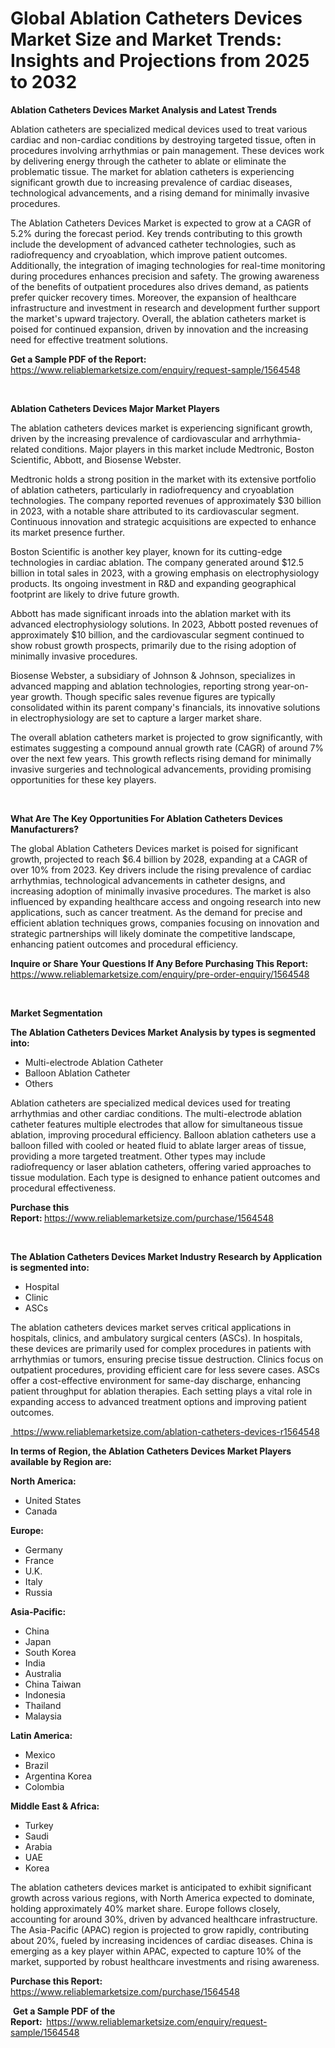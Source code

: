 <p><h1>Global Ablation Catheters Devices Market Size and Market Trends: Insights and Projections from 2025 to 2032</h1></p><p><strong>Ablation Catheters Devices Market Analysis and Latest Trends</strong></p>
<p><p>Ablation catheters are specialized medical devices used to treat various cardiac and non-cardiac conditions by destroying targeted tissue, often in procedures involving arrhythmias or pain management. These devices work by delivering energy through the catheter to ablate or eliminate the problematic tissue. The market for ablation catheters is experiencing significant growth due to increasing prevalence of cardiac diseases, technological advancements, and a rising demand for minimally invasive procedures. </p><p>The Ablation Catheters Devices Market is expected to grow at a CAGR of 5.2% during the forecast period. Key trends contributing to this growth include the development of advanced catheter technologies, such as radiofrequency and cryoablation, which improve patient outcomes. Additionally, the integration of imaging technologies for real-time monitoring during procedures enhances precision and safety. The growing awareness of the benefits of outpatient procedures also drives demand, as patients prefer quicker recovery times. Moreover, the expansion of healthcare infrastructure and investment in research and development further support the market's upward trajectory. Overall, the ablation catheters market is poised for continued expansion, driven by innovation and the increasing need for effective treatment solutions.</p></p>
<p><strong>Get a Sample PDF of the Report:&nbsp;</strong> <a href="https://www.reliablemarketsize.com/enquiry/request-sample/1564548?utm_campaign=2461&utm_medium=2&utm_source=Github&utm_content=ia&utm_term=14042025&utm_id=ablation-catheters-devices">https://www.reliablemarketsize.com/enquiry/request-sample/1564548</a></p>
<p>&nbsp;</p>
<p><strong>Ablation Catheters Devices Major Market Players</strong></p>
<p><p>The ablation catheters devices market is experiencing significant growth, driven by the increasing prevalence of cardiovascular and arrhythmia-related conditions. Major players in this market include Medtronic, Boston Scientific, Abbott, and Biosense Webster.</p><p>Medtronic holds a strong position in the market with its extensive portfolio of ablation catheters, particularly in radiofrequency and cryoablation technologies. The company reported revenues of approximately $30 billion in 2023, with a notable share attributed to its cardiovascular segment. Continuous innovation and strategic acquisitions are expected to enhance its market presence further.</p><p>Boston Scientific is another key player, known for its cutting-edge technologies in cardiac ablation. The company generated around $12.5 billion in total sales in 2023, with a growing emphasis on electrophysiology products. Its ongoing investment in R&D and expanding geographical footprint are likely to drive future growth.</p><p>Abbott has made significant inroads into the ablation market with its advanced electrophysiology solutions. In 2023, Abbott posted revenues of approximately $10 billion, and the cardiovascular segment continued to show robust growth prospects, primarily due to the rising adoption of minimally invasive procedures.</p><p>Biosense Webster, a subsidiary of Johnson & Johnson, specializes in advanced mapping and ablation technologies, reporting strong year-on-year growth. Though specific sales revenue figures are typically consolidated within its parent company's financials, its innovative solutions in electrophysiology are set to capture a larger market share.</p><p>The overall ablation catheters market is projected to grow significantly, with estimates suggesting a compound annual growth rate (CAGR) of around 7% over the next few years. This growth reflects rising demand for minimally invasive surgeries and technological advancements, providing promising opportunities for these key players.</p></p>
<p>&nbsp;</p>
<p><strong>What Are The Key Opportunities For Ablation Catheters Devices Manufacturers?</strong></p>
<p><p>The global Ablation Catheters Devices market is poised for significant growth, projected to reach $6.4 billion by 2028, expanding at a CAGR of over 10% from 2023. Key drivers include the rising prevalence of cardiac arrhythmias, technological advancements in catheter designs, and increasing adoption of minimally invasive procedures. The market is also influenced by expanding healthcare access and ongoing research into new applications, such as cancer treatment. As the demand for precise and efficient ablation techniques grows, companies focusing on innovation and strategic partnerships will likely dominate the competitive landscape, enhancing patient outcomes and procedural efficiency.</p></p>
<p><strong>Inquire or Share Your Questions If Any Before Purchasing This Report:</strong> <a href="https://www.reliablemarketsize.com/enquiry/pre-order-enquiry/1564548?utm_campaign=2461&utm_medium=2&utm_source=Github&utm_content=ia&utm_term=14042025&utm_id=ablation-catheters-devices">https://www.reliablemarketsize.com/enquiry/pre-order-enquiry/1564548</a></p>
<p>&nbsp;</p>
<p><strong>Market Segmentation</strong></p>
<p><strong>The Ablation Catheters Devices Market Analysis by types is segmented into:</strong></p>
<p><ul><li>Multi-electrode Ablation Catheter</li><li>Balloon Ablation Catheter</li><li>Others</li></ul></p>
<p><p>Ablation catheters are specialized medical devices used for treating arrhythmias and other cardiac conditions. The multi-electrode ablation catheter features multiple electrodes that allow for simultaneous tissue ablation, improving procedural efficiency. Balloon ablation catheters use a balloon filled with cooled or heated fluid to ablate larger areas of tissue, providing a more targeted treatment. Other types may include radiofrequency or laser ablation catheters, offering varied approaches to tissue modulation. Each type is designed to enhance patient outcomes and procedural effectiveness.</p></p>
<p><strong>Purchase this Report:&nbsp;</strong><a href="https://www.reliablemarketsize.com/purchase/1564548?utm_campaign=2461&utm_medium=2&utm_source=Github&utm_content=ia&utm_term=14042025&utm_id=ablation-catheters-devices">https://www.reliablemarketsize.com/purchase/1564548</a></p>
<p>&nbsp;</p>
<p><strong>The Ablation Catheters Devices Market Industry Research by Application is segmented into:</strong></p>
<p><ul><li>Hospital</li><li>Clinic</li><li>ASCs</li></ul></p>
<p><p>The ablation catheters devices market serves critical applications in hospitals, clinics, and ambulatory surgical centers (ASCs). In hospitals, these devices are primarily used for complex procedures in patients with arrhythmias or tumors, ensuring precise tissue destruction. Clinics focus on outpatient procedures, providing efficient care for less severe cases. ASCs offer a cost-effective environment for same-day discharge, enhancing patient throughput for ablation therapies. Each setting plays a vital role in expanding access to advanced treatment options and improving patient outcomes.</p></p>
<p><a href="https://www.reliablemarketsize.com/ablation-catheters-devices-r1564548?utm_campaign=2461&utm_medium=2&utm_source=Github&utm_content=ia&utm_term=14042025&utm_id=ablation-catheters-devices">&nbsp;https://www.reliablemarketsize.com/ablation-catheters-devices-r1564548</a></p>
<p><strong>In terms of Region, the Ablation Catheters Devices Market Players available by Region are:</strong></p>
<p>
    <p> <strong> North America: </strong>
        <ul>
            <li>United States</li>
            <li>Canada</li>
        </ul>
        </p> 
    <p> <strong> Europe: </strong>
        <ul>
            <li>Germany</li>
            <li>France</li>
            <li>U.K.</li>
            <li>Italy</li>
            <li>Russia</li>
        </ul>
        </p> 
    <p> <strong> Asia-Pacific: </strong>
        <ul>
            <li>China</li>
            <li>Japan</li>
            <li>South Korea</li>
            <li>India</li>
            <li>Australia</li>
            <li>China Taiwan</li>
            <li>Indonesia</li>
            <li>Thailand</li>
            <li>Malaysia</li>
        </ul>
        </p> 
    <p> <strong> Latin America: </strong>
        <ul>
            <li>Mexico</li>
            <li>Brazil</li>
            <li>Argentina Korea</li>
            <li>Colombia</li>
        </ul>
        </p> 
    <p> <strong> Middle East & Africa: </strong>
        <ul>
            <li>Turkey</li>
            <li>Saudi</li>
            <li>Arabia</li>
            <li>UAE</li>
            <li>Korea</li>
        </ul>
    </p>
    </p>
<p><p>The ablation catheters devices market is anticipated to exhibit significant growth across various regions, with North America expected to dominate, holding approximately 40% market share. Europe follows closely, accounting for around 30%, driven by advanced healthcare infrastructure. The Asia-Pacific (APAC) region is projected to grow rapidly, contributing about 20%, fueled by increasing incidences of cardiac diseases. China is emerging as a key player within APAC, expected to capture 10% of the market, supported by robust healthcare investments and rising awareness.</p></p>
<p><strong>Purchase this Report: </strong><a href="https://www.reliablemarketsize.com/purchase/1564548?utm_campaign=2461&utm_medium=2&utm_source=Github&utm_content=ia&utm_term=14042025&utm_id=ablation-catheters-devices">https://www.reliablemarketsize.com/purchase/1564548</a></p>
<p>&nbsp;<strong>Get a Sample PDF of the Report:&nbsp;&nbsp;</strong><a href="https://www.reliablemarketsize.com/enquiry/request-sample/1564548?utm_campaign=2461&utm_medium=2&utm_source=Github&utm_content=ia&utm_term=14042025&utm_id=ablation-catheters-devices">https://www.reliablemarketsize.com/enquiry/request-sample/1564548</a></p>
<p><strong></strong></p>
<p><p></p><p></p><p></p></p>